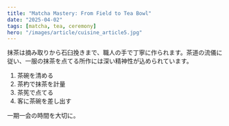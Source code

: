 ```yaml
---
title: "Matcha Mastery: From Field to Tea Bowl"
date: "2025-04-02"
tags: [matcha, tea, ceremony]
hero: "/images/article/cuisine_article5.jpg"
---
```


抹茶は摘み取りから石臼挽きまで、職人の手で丁寧に作られます。茶道の流儀に従い、一服の抹茶を点てる所作には深い精神性が込められています。

1. 茶碗を清める  
2. 茶杓で抹茶を計量  
3. 茶筅で点てる  
4. 客に茶碗を差し出す  

一期一会の時間を大切に。
